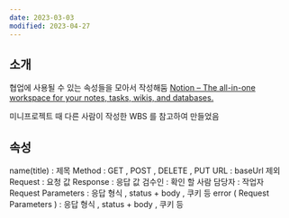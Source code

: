 ```yaml
---
date: 2023-03-03
modified: 2023-04-27
---
```


## 소개

협업에 사용될 수 있는 속성들을 모아서 작성해둠
[Notion – The all-in-one workspace for your notes, tasks, wikis, and databases.](https://www.notion.so/code-library/API-84766b5138cd4e7892c48f9f905912fe?pvs=4)

미니프로젝트 때 다른 사람이 작성한 WBS 를 참고하여 만들었음

## 속성

name(title) : 제목
Method : GET , POST , DELETE , PUT
URL : baseUrl 제외
Request : 요청 값
Response : 응답 값
검수인 : 확인 할 사람
담당자 : 작업자
Request Parameters : 응답 형식 , status + body , 쿠키 등
error ( Request Parameters ) : 응답 형식 , status + body , 쿠키 등
